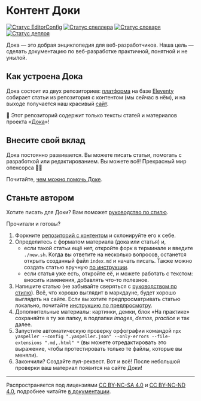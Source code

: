 # Контент Доки

[![Статус EditorConfig](https://github.com/doka-guide/content/workflows/EditorConfig/badge.svg)](https://github.com/doka-guide/content/actions?query=workflow%3AEditorConfig)
[![Статус спеллера](https://github.com/doka-guide/content/workflows/YaSpeller%20All/badge.svg)](https://github.com/doka-guide/content/actions?query=workflow%3AYaSpeller%20All)
[![Статус словаря](https://github.com/doka-guide/content/workflows/Sort%20Dictionary/badge.svg)](https://github.com/doka-guide/content/actions?query=workflow%3ASort%20Dictionary)
[![Статус деплоя](https://github.com/doka-guide/content/workflows/Product%20Deploy/badge.svg)](https://github.com/doka-guide/content/actions?query=workflow%3AProduct%20Deploy)

Дока — это добрая энциклопедия для веб-разработчиков. Наша цель — сделать документацию по веб-разработке практичной, понятной и не унылой.

## Как устроена Дока

Дока состоит из двух репозиториев: [платформа](https://github.com/doka-guide/platform) на базе [Eleventy](https://www.11ty.dev) собирает статьи из репозитория с контентом (мы сейчас в нём), и на выходе получается наш красивый [сайт](https://doka.guide/).

📘 Этот репозиторий содержит только тексты статей и материалов проекта «[Дока](https://doka.guide/)»!

## Внесите свой вклад

Дока постоянно развивается. Вы можете писать статьи, помогать с разработкой или редактированием. Вы можете всё! Прекрасный мир опенсорса 🧚‍♀️

Почитайте, [чем можно помочь Доке](docs/contributing.md).

## Станьте автором

Хотите писать для Доки? Вам поможет [руководство по стилю](docs/styleguide.md).

Прочитали и готовы?

1. Форкните [репозиторий с контентом](https://github.com/doka-guide/content) и склонируйте его к себе.
1. Определитесь с форматом материала (дока или статья) и,
    - если такой статьи ещё нет, откройте форк в терминале и введите `./new.sh`. Когда вы ответите на несколько вопросов, останется открыть созданный файл `index.md` и начать писать. Также можно создать статью вручную [по инструкции](docs/contributing.md).
    - если статья уже есть, откройте её, и можете работать с текстом: вносить изменения, добавлять что-то полезное.
1. Напишите статью (не забывайте сверяться с [руководством по стилю](docs/styleguide.md)). Всё, что хорошо выглядит в маркдауне, будет хорошо выглядеть на сайте. Если вы хотите предпросматривать статью локально, почитайте [инструкцию по предпросмотру](docs/preview.md).
1. Дополнительные материалы: картинки, демки, блок «На практике» сохраняйте в ту же папку, в подпапки _images_, _demos_, _practice_ и так далее.
1. Запустите автоматическую проверку орфографии командой `npx yaspeller --config ".yaspeller.json" --only-errors --file-extensions ".md,.html" *` (вы можете отредактировать это выражение, чтобы протестировать только те файлы, которые вы меняли).
1. Закончили? Создайте пул-реквест. Вот и всё! После небольшой проверки ваш материал появится на сайте Доки!

---
Распространяется под лицензиями [CC BY-NC-SA 4.0](LICENSE-SA.md) и [CC BY-NC-ND 4.0](LICENSE-ND.md), подробнее читайте [в документации](docs/license.md).
